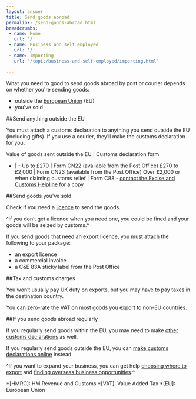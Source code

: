 ```yaml
---
layout: answer
title: Send goods abroad
permalink: /send-goods-abroad.html
breadcrumbs:
 - name: Home
   url: '/'
 - name: Business and self employed
   url: '/'
 - name: Importing
   url: '/topic/business-and-self-employed/importing.html'  

---
```


What you need to good to send goods abroad by post or courier depends on whether you're sending goods:

- outside the [European Union](/eu-eea) (EU)
- you've sold

##Send anything outside the EU

You must attach a customs declaration to anything you send outside the EU (including gifts). If you use a courier, they’ll make the customs declaration for you.

Value of goods sent outside the EU | Customs declaration form 
- | - 
Up to £270 | Form CN22 (available from the Post Office) 
£270 to £2,000 | Form CN23 (available from the Post Office) 
Over £2,000 or when claiming customs relief |  Form C88 -  [contact the Excise and Customs Helpline](/government/organisations/hm-revenue-customs/contact/customs-international-trade-and-excise-enquiries) for a copy


##Send goods you've sold

Check if you need a  [licence](/guide/starting-to-export/export-licences.html) to send the goods.  

^If you don’t get a licence when you need one, you could be fined and your goods will be seized by customs.^ 

If you send goods that need an export licence, you must attach the following to your package: 

- an export licence
- a commercial invoice
- a C&E 83A sticky label from the Post Office

##Tax and customs charges

You won’t usually pay UK duty on exports, but you may have to pay taxes in the destination country.

You can [zero-rate](/vat-businesses/vat-rates)  the VAT on most goods you export to non-EU countries.

##If you send goods abroad regularly 

If you regularly send goods within the EU, you may need to make [other customs declarations](/guide/starting-to-export/move-goods-inside-the-eu.html) as well. 

If you regularly send goods outside the EU, you can [make customs declarations online](/guide/declare-exporting-goods-from-eu/overview.html) instead. 

^If you want to expand your business, you can get help [choosing where to export](/start/choosing-export-market-ukti.html) and [finding overseas business opportunities](/start/find-overseas-business-opportunities.html).^

*[HMRC]: HM Revenue and Customs
*[VAT]: Value Added Tax
*[EU]: European Union

